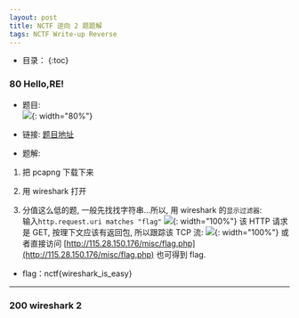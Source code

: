 ```yaml
---
layout: post
title: NCTF 逆向 2 题题解
tags: NCTF Write-up Reverse
---
```


* 目录：
{:toc}

### 80 Hello,RE! 
* 题目:  
![](http://r.photo.store.qq.com/psb?/V11aPCg53lyBwf/SmRlvayblhs3xutKcX5CDznXRG09iggTZjLLkbOj99Y!/r/dHABAAAAAAAA){: width="80%"}

* 链接: [题目地址](http://115.28.150.176/wireshark.pcapng)

* 题解:

1. 把 pcapng 下载下来

2. 用 wireshark 打开

3. 分值这么低的题, 一般先找找字符串...所以, 用 wireshark 的`显示过滤器`:  
输入`http.request.uri matches "flag"` 
![](http://r.photo.store.qq.com/psb?/V11aPCg53lyBwf/yoR*j.98hY.bNskxG1gBDvHevW2BJXmzmbXMc*NlLdw!/r/dHABAAAAAAAA){: width="100%"}
该 HTTP 请求是 GET, 按理下文应该有返回包, 所以跟踪该 TCP 流:
![](http://r.photo.store.qq.com/psb?/V11aPCg53lyBwf/FQOhD*lLRP87txf2Yc7MIFssNb7M*irOsbKtEnJEX0g!/r/dG8BAAAAAAAA){: width="100%"}
或者直接访问 [http://115.28.150.176/misc/flag.php](http://115.28.150.176/misc/flag.php) 也可得到 flag. 

* flag：nctf{wireshark_is_easy}
<hr>

### 200 wireshark 2